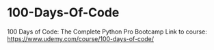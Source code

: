 # 100-Days-Of-Code
100 Days of Code: The Complete Python Pro Bootcamp 
Link to course: https://www.udemy.com/course/100-days-of-code/
